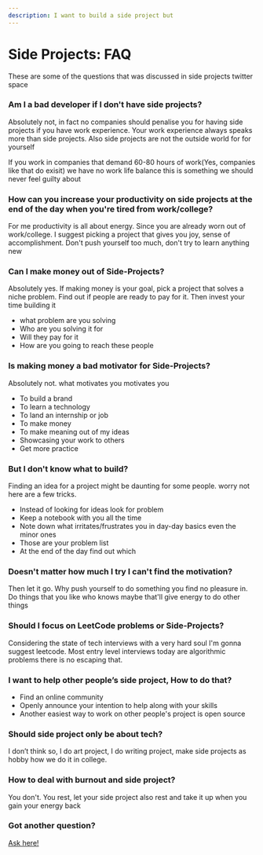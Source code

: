```yaml
---
description: I want to build a side project but
---
```


# Side Projects: FAQ

These are some of the questions that was discussed in side projects twitter space&#x20;

### Am I a bad developer if I don't have side projects?

Absolutely not, in fact no companies should penalise you for having side projects if you have work experience. Your work experience always speaks more than side projects. Also side projects are not the outside world for for yourself

If you work in companies that demand 60-80 hours of work(Yes, companies like that do exisit) we have no work life balance this is something we should never feel guilty about

### **How can you increase your productivity on side projects at the end of the day when you're tired from work/college?**

For me productivity is all about energy. Since you are already worn out of work/college. I suggest picking a project that gives you joy, sense of accomplishment. Don't push yourself too much, don't try to learn anything new

### Can I make money out of Side-Projects?

Absolutely yes. If making money is your goal, pick a project that solves a niche problem. Find out if people are ready to pay for it. Then invest your time building it

* what problem are you solving&#x20;
* Who are you solving it for
* Will they pay for it
* How are you going to reach these people&#x20;

### Is making money a bad motivator for Side-Projects?

Absolutely not. what motivates you motivates you

* To build a brand&#x20;
* To learn a technology
* To land an internship or job
* To make money
* To make meaning out of my ideas
* Showcasing your work to others
* Get more practice

### But I don't know what to build?

Finding an idea for a project might be daunting for some people. worry not here are a few tricks.&#x20;

* Instead of looking for ideas look for problem
* Keep a notebook with you all the time
* Note down what irritates/frustrates you in day-day basics even the minor ones
* Those are your problem list
* At the end of the day find out which&#x20;

### Doesn't matter how much I try I can't find the motivation?

Then let it go. Why push yourself to do something you find no pleasure in. Do things that you like who knows maybe that'll give energy to do other things

### Should I focus on LeetCode problems or Side-Projects?

Considering the state of tech interviews with a very hard soul I'm gonna suggest leetcode. Most entry level interviews today are algorithmic problems there is no escaping that.

### **I want to help other people’s side project, How to do that?**

* Find an online community&#x20;
* Openly announce your intention to help along with your skills
* Another easiest way to work on other people's project is open source

### Should side project only be about tech?

I don’t think so, I do art project, I do writing project, make side projects as hobby how we do it in college.

### How to deal with burnout and side project?

You don't. You rest, let your side project also rest and take it up when you gain your energy back

### Got another question?

[Ask here!](../about-me/my-links.md)
